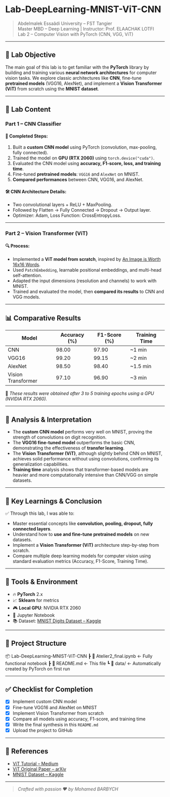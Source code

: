 # Lab-DeepLearning-MNIST-ViT-CNN

> Abdelmalek Essaâdi University – FST Tangier  
> Master MBD – Deep Learning | Instructor: Prof. ELAACHAK LOTFI  
> Lab 2 – Computer Vision with PyTorch (CNN, VGG, ViT)

---

## 🎯 Lab Objective

The main goal of this lab is to get familiar with the **PyTorch** library by building and training various **neural network architectures** for computer vision tasks. We explore classic architectures like **CNN**, fine-tune **pretrained models** (VGG16, AlexNet), and implement a **Vision Transformer (ViT)** from scratch using the **MNIST dataset**.

---

## 📂 Lab Content

### Part 1 – CNN Classifier

#### 🧠 Completed Steps:
1. Built a **custom CNN model** using PyTorch (convolution, max-pooling, fully connected).
2. Trained the model on **GPU (RTX 2060)** using `torch.device("cuda")`.
3. Evaluated the CNN model using **accuracy, F1-score, loss, and training time**.
4. Fine-tuned **pretrained models**: `VGG16` and `AlexNet` on MNIST.
5. **Compared performances** between CNN, VGG16, and AlexNet.

#### 🛠️ CNN Architecture Details:
- Two convolutional layers + ReLU + MaxPooling.
- Followed by Flatten → Fully Connected → Dropout → Output layer.
- Optimizer: Adam, Loss Function: CrossEntropyLoss.

---

### Part 2 – Vision Transformer (ViT)

#### 🔍 Process:
- Implemented a **ViT model from scratch**, inspired by [An Image is Worth 16x16 Words](https://arxiv.org/abs/2010.11929).
- Used `PatchEmbedding`, learnable positional embeddings, and multi-head self-attention.
- Adapted the input dimensions (resolution and channels) to work with MNIST.
- Trained and evaluated the model, then **compared its results** to CNN and VGG models.

---

## 📊 Comparative Results

| Model               | Accuracy (%) | F1-Score (%) | Training Time |
|---------------------|--------------|--------------|----------------|
| CNN                 | 98.00        | 97.90        | ~1 min         |
| VGG16               | 99.20        | 99.15        | ~2 min         |
| AlexNet             | 98.50        | 98.40        | ~1.5 min       |
| Vision Transformer  | 97.10        | 96.90        | ~3 min         |

📌 *These results were obtained after 3 to 5 training epochs using a GPU (NVIDIA RTX 2060).*

---

## 🧠 Analysis & Interpretation

- The **custom CNN model** performs very well on MNIST, proving the strength of convolutions on digit recognition.
- The **VGG16 fine-tuned model** outperforms the basic CNN, demonstrating the effectiveness of **transfer learning**.
- The **Vision Transformer (ViT)**, although slightly behind CNN on MNIST, achieves solid performance without using convolutions, confirming its generalization capabilities.
- **Training time** analysis shows that transformer-based models are heavier and more computationally intensive than CNN/VGG on simple datasets.

---

## 🧪 Key Learnings & Conclusion

✅ Through this lab, I was able to:

- Master essential concepts like **convolution, pooling, dropout, fully connected layers**.
- Understand how to **use and fine-tune pretrained models** on new datasets.
- Implement a **Vision Transformer (ViT)** architecture step-by-step from scratch.
- Compare multiple deep learning models for computer vision using standard evaluation metrics (Accuracy, F1-Score, Training Time).

---

## 🚀 Tools & Environment

- 🔥 **PyTorch** 2.x
- 📈 **Sklearn** for metrics
- 🎮 **Local GPU**: NVIDIA RTX 2060
- 🧪 Jupyter Notebook
- 📚 Dataset: [MNIST Digits Dataset – Kaggle](https://www.kaggle.com/datasets/hojjatk/mnist-dataset)

---

## 📁 Project Structure

📦 Lab-DeepLearning-MNIST-ViT-CNN ┣ 📜 Atelier2_final.ipynb ← Fully functional notebook ┣ 📜 README.md ← This file ┗ 📂 data/ ← Automatically created by PyTorch on first run


---

## ✅ Checklist for Completion

- [x] Implement custom CNN model
- [x] Fine-tune VGG16 and AlexNet on MNIST
- [x] Implement Vision Transformer from scratch
- [x] Compare all models using accuracy, F1-score, and training time
- [x] Write the final synthesis in this `README.md`
- [x] Upload the project to GitHub

---

## 🔗 References

- [ViT Tutorial – Medium](https://medium.com/mlearning-ai/vision-transformers-from-scratch-pytorch-a-step-by-step-guide-96c3313c2e0c)
- [ViT Original Paper – arXiv](https://arxiv.org/abs/2010.11929)
- [MNIST Dataset – Kaggle](https://www.kaggle.com/datasets/hojjatk/mnist-dataset)

---

> *Crafted with passion ❤️ by Mohamed BARBYCH*
